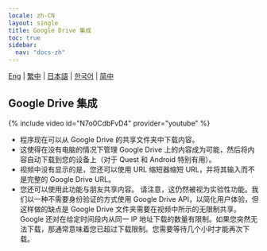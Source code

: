 ```yaml
---
locale: zh-CN
layout: single
title: Google Drive 集成
toc: true
sidebar:
  nav: "docs-zh"
---
```

[Eng](/dancexr/features/googledrive) | [繁中](/tw/dancexr/features/googledrive) | [日本語](/jp/dancexr/features/googledrive) | [한국어](/kr/dancexr/features/googledrive) | [简中](/zh/dancexr/features/googledrive)


## Google Drive 集成
{% include video id="N7o0CdbFvD4" provider="youtube" %}
* 程序现在可以从 Google Drive 的共享文件夹中下载内容。
* 这使得在没有电脑的情况下管理 Google Drive 上的内容成为可能，然后将内容自动下载到您的设备上（对于 Quest 和 Android 特别有用）。
* 视频中没有显示的是，您还可以使用 URL 缩短器缩短 URL，并将其输入而不是完整的 Google Drive URL。
* 您还可以使用此功能与朋友共享内容。
请注意，这仍然被视为实验性功能。我们以一种不需要身份验证的方式使用 Google Drive API，以简化用户体验，但这样做的缺点是 Google Drive 文件夹需要在视频中所示的无限制共享。Google 还对在给定时间段内从同一 IP 地址下载的数量有限制。如果您突然无法下载，那通常意味着您已超过下载限制。您需要等待几个小时才能再次下载。